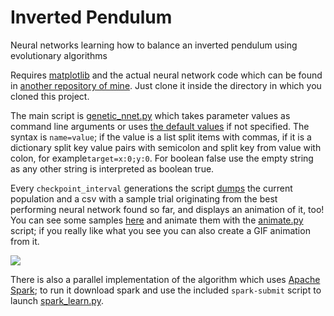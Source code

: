 # Inverted Pendulum
Neural networks learning how to balance an inverted pendulum using evolutionary algorithms

Requires [matplotlib](http://matplotlib.org/) and the actual neural network code which can
be found in [another repository of mine](https://github.com/e-dorigatti/py_neuralnet). Just
clone it inside the directory in which you cloned this project.

The main script is [genetic_nnet.py](genetic_nnet.py) which takes parameter values as
command line arguments or uses [the default values](genetic_nnet.py#L13) if not specified.
The syntax is `name=value`; if the value is a list split items with commas, if it is a
dictionary split key value pairs with semicolon and split key from value with colon, 
for example`target=x:0;y:0`. For boolean false use the empty string as any other string
is interpreted as boolean true.

Every `checkpoint_interval` generations the script [dumps](genetic_nnet.py#L16) the
current population and a csv with a sample trial originating from the best performing
neural network found so far, and displays an animation of it, too!
You can see some samples [here](samples/) and animate them with the [animate.py](animate.py)
script; if you really like what you see you can also create a GIF animation from it.

![](https://cloud.githubusercontent.com/assets/5585926/10465064/404398a2-71ed-11e5-80ce-65af9b698ef7.gif)

There is also a parallel implementation of the algorithm which uses
[Apache Spark](http://spark.apache.org/); to run it download spark and use the included
`spark-submit` script to launch [spark_learn.py](spark_learn.py).
